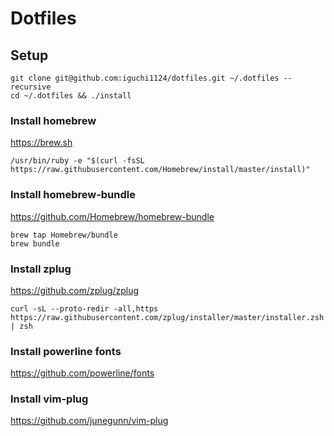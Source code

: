 # Dotfiles

## Setup

```
git clone git@github.com:iguchi1124/dotfiles.git ~/.dotfiles --recursive
cd ~/.dotfiles && ./install
```

### Install homebrew

https://brew.sh

```
/usr/bin/ruby -e "$(curl -fsSL https://raw.githubusercontent.com/Homebrew/install/master/install)"
```

### Install homebrew-bundle

https://github.com/Homebrew/homebrew-bundle

```
brew tap Homebrew/bundle
brew bundle
```

### Install zplug

https://github.com/zplug/zplug

```
curl -sL --proto-redir -all,https https://raw.githubusercontent.com/zplug/installer/master/installer.zsh | zsh
```

### Install powerline fonts

https://github.com/powerline/fonts

### Install vim-plug

https://github.com/junegunn/vim-plug
